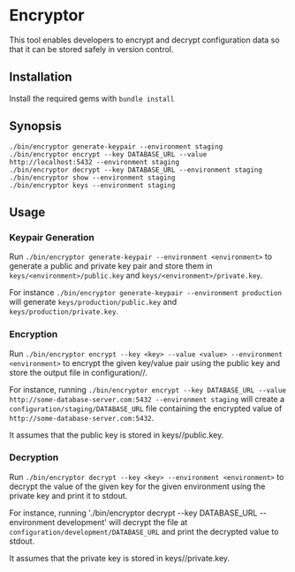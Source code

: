 # Encryptor

This tool enables developers to encrypt and decrypt configuration data so that it can be stored safely in version control.

## Installation

Install the required gems with `bundle install`

## Synopsis

```
./bin/encryptor generate-keypair --environment staging
./bin/encryptor encrypt --key DATABASE_URL --value http://localhost:5432 --environment staging
./bin/encryptor decrypt --key DATABASE_URL --environment staging
./bin/encryptor show --environment staging
./bin/encryptor keys --environment staging
```

## Usage

### Keypair Generation

Run `./bin/encryptor generate-keypair --environment <environment>` to generate a public and private key pair and store them in `keys/<environment>/public.key` and `keys/<environment>/private.key`.

For instance `./bin/encryptor generate-keypair --environment production` will generate `keys/production/public.key` and `keys/production/private.key`.

### Encryption

Run `./bin/encryptor encrypt --key <key> --value <value> --environment <environment>` to encrypt the given key/value pair using the public key and store the output file in configuration/<environment>/<key>.

For instance, running `./bin/encryptor encrypt --key DATABASE_URL --value http://some-database-server.com:5432 --environment staging` will create a `configuration/staging/DATABASE_URL` file containing the encrypted value of `http://some-database-server.com:5432`.

It assumes that the public key is stored in keys/<environment>/public.key.

### Decryption

Run `./bin/encryptor decrypt --key <key> --environment <environment>` to decrypt the value of the given key for the given environment using the private key and print it to stdout.

For instance, running './bin/encryptor decrypt --key DATABASE_URL --environment development' will decrypt the file at `configuration/development/DATABASE_URL` and print the decrypted value to stdout.

It assumes that the private key is stored in keys/<environment>/private.key.